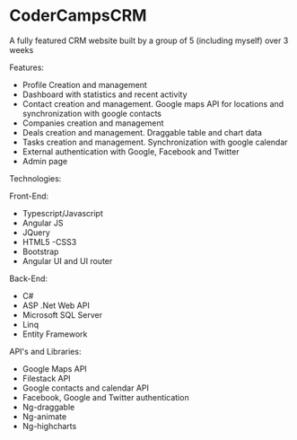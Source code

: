 # CoderCampsCRM
A fully featured CRM website built by a group of 5 (including myself) over 3 weeks

Features: 

- Profile Creation and management
- Dashboard with statistics and recent activity
- Contact creation and management. Google maps API for locations and synchronization with google contacts 
- Companies creation and management
- Deals creation and management. Draggable table and chart data
- Tasks creation and management. Synchronization with google calendar
- External authentication with Google, Facebook and Twitter
- Admin page

Technologies: 

Front-End: 
- Typescript/Javascript
- Angular JS
- JQuery
- HTML5
-CSS3
- Bootstrap
- Angular UI and UI router

Back-End:
- C#
- ASP .Net Web API
- Microsoft SQL Server
- Linq
- Entity Framework

API's and Libraries:

- Google Maps API
- Filestack API
- Google contacts and calendar API
- Facebook, Google and Twitter authentication
- Ng-draggable
- Ng-animate
- Ng-highcharts

